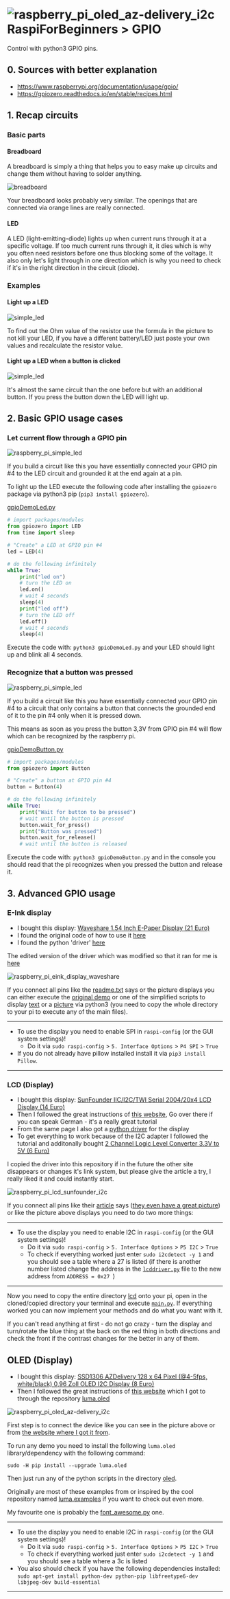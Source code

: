 # ![raspberry_pi_oled_az-delivery_i2c](C:\Users\nikla\Documents\GitHubBeta\RaspiForBeginners\pictures\gpio\raspberry_pi_oled_az-delivery_i2c.JPG)RaspiForBeginners > GPIO

Control with python3 GPIO pins.


## 0. Sources with better explanation

- https://www.raspberrypi.org/documentation/usage/gpio/
- https://gpiozero.readthedocs.io/en/stable/recipes.html

## 1. Recap circuits

### Basic parts

#### Breadboard

A breadboard is simply a thing that helps you to easy make up circuits and change them without having to solder anything.

![breadboard](pictures/gpio/breadboard.svg)

Your breadboard looks probably very similar. The openings that are connected via orange lines are really connected.

#### LED

A LED (light-emitting-diode) lights up when current runs through it at a specific voltage. If too much current runs through it, it dies which is why you often need resistors before one thus blocking some of the voltage. It also only let's light through in one direction which is why you need to check if it's in the right direction in the circuit (diode).

### Examples

#### Light up a LED

![simple_led](pictures/gpio/simple_led.JPG)

To find out the Ohm value of the resistor use the formula in the picture to not kill your LED, if you have a different battery/LED just paste your own values and recalculate the resistor value.

#### Light up a LED when a button is clicked

![simple_led](pictures/gpio/simple_led_button.JPG)

It's almost the same circuit than the one before but with an additional button. If you press the button down the LED will light up.

## 2. Basic GPIO usage cases

### Let current flow through a GPIO pin

![raspberry_pi_simple_led](pictures/gpio/raspberry_pi_simple_led.JPG)

If you build a circuit like this you have essentially connected your GPIO pin #4 to the LED circuit and grounded it at the end again at a pin.

To light up the LED execute the following code after installing the `gpiozero` package via python3 pip (`pip3 install gpiozero`).

[gpioDemoLed.py](scripts/gpio/gpioDemoLed.py)

```python
# import packages/modules
from gpiozero import LED
from time import sleep

# "Create" a LED at GPIO pin #4
led = LED(4)

# do the following infinitely
while True:
    print("led on")
    # turn the LED on
    led.on()
    # wait 4 seconds
    sleep(4)
    print("led off")
    # turn the LED off
    led.off()
    # wait 4 seconds
    sleep(4)
```

Execute the code with: `python3 gpioDemoLed.py` and your LED should light up and blink all 4 seconds.

### Recognize that a button was pressed

![raspberry_pi_simple_led](pictures/gpio/raspberry_pi_simple_button.JPG)

If you build a circuit like this you have essentially connected your GPIO pin #4 to a circuit that only contains a button that connects the grounded end of it to the pin #4 only when it is pressed down.

This means as soon as you press the button 3,3V from GPIO pin #4 will flow which can be recognized by the raspberry pi.

[gpioDemoButton.py](scripts/gpio/gpioDemoButton.py)

```python
# import packages/modules
from gpiozero import Button

# "Create" a button at GPIO pin #4
button = Button(4)

# do the following infinitely
while True:
    print("Wait for button to be pressed")
    # wait until the button is pressed
    button.wait_for_press()
    print("Button was pressed")
    button.wait_for_release()
    # wait until the button is released
```

Execute the code with: `python3 gpioDemoButton.py` and in the console you should read that the pi recognizes when you pressed the button and release it.

## 3. Advanced GPIO usage

### E-Ink display

- I bought this display: [Waveshare 1.54 Inch E-Paper Display (21 Euro)](https://www.amazon.de/gp/product/B0728BJTZC/ref=oh_aui_detailpage_o01_s00?ie=UTF8&psc=1)
- I found the original code of how to use it [here](https://www.waveshare.com/wiki/1.54inch_e-Paper_Module)
- I found the python 'driver' [here](https://www.waveshare.com/wiki/File:1.54inch_e-Paper_Module_code.7z)

The edited version of the driver which was modified so that it ran for me is [here](scripts/gpio/e-Ink)

![raspberry_pi_eink_display_waveshare](pictures/gpio/raspberry_pi_eink_display_waveshare.JPG)

If you connect all pins like the [readme.txt](scripts/gpio/e-Ink/readme.txt) says or the picture displays you can either execute the [original demo](scripts/gpio/e-Ink/main.py) or one of the simplified scripts to display [text](scripts/gpio/e-Ink/custom_main_text.py) or a [picture](scripts/gpio/e-Ink/custom_main_picture.py) via python3 (you need to copy the whole directory to your pi to execute any of the main files).

---

- To use the display you need to enable SPI in `raspi-config` (or the GUI system settings)!
  - Do it via `sudo raspi-config` > `5. Interface Options` > `P4 SPI` > `True`
- If you do not already have pillow installed install it via `pip3 install Pillow`.

---

### LCD (Display)

- I bought this display: [SunFounder IIC/I2C/TWI Serial 2004/20x4 LCD Display (14 Euro)](https://www.amazon.de/gp/product/B01GPUMP9C/ref=oh_aui_detailpage_o01_s01?ie=UTF8&psc=1)
- Then I followed the great instructions of [this website](https://tutorials-raspberrypi.de/hd44780-lcd-display-per-i2c-mit-dem-raspberry-pi-ansteuern/), Go over there if you can speak German - it's a really great tutorial
- From the same page I also got a [python driver](http://tutorials-raspberrypi.de/wp-content/uploads/scripts/hd44780_i2c.zip) for the display
- To get everything to work because of the I2C adapter I followed the tutorial and additonally bought [2 Channel Logic Level Converter 3.3V to 5V (6 Euro)](https://www.amazon.de/gp/product/B06Y3FNGJF/ref=od_aui_detailpages00?ie=UTF8&psc=1) 

I copied the driver into this repository if in the future the other site disappears or changes it's link system, but please give the article a try, I really liked it and could instantly start.

![raspberry_pi_lcd_sunfounder_i2c](pictures/gpio/raspberry_pi_lcd_sunfounder_i2c.JPG)

If you connect all pins like their [article](https://tutorials-raspberrypi.de/hd44780-lcd-display-per-i2c-mit-dem-raspberry-pi-ansteuern/) says ([they even have a great picture](https://tutorials-raspberrypi.de/wp-content/uploads/hd44780-i2c-display_Steckplatine-600x365.png)) or like the picture above displays you need to do two more things:

---

- To use the display you need to enable I2C in `raspi-config` (or the GUI system settings)!
  - Do it via `sudo raspi-config` > `5. Interface Options` > `P5 I2C` > `True`
  - To check if everything worked just enter `sudo i2cdetect -y 1` and you should see a table where a 27 is listed (if there is another number listed change the address in the [`lcddriver.py`](scripts/gpio/lcd/lcddriver.py) file to the new address from `ADDRESS = 0x27 `)

---

Now you need to copy the entire directory [lcd](scripts/gpio/lcd) onto your pi, open in the cloned/copied directory your terminal and execute [`main.py`](scripts/gpio/lcd/main.py). If everything worked you can now implement your methods and do what you want with it.

If you can't read anything at first - do not go crazy - turn the display and turn/rotate the blue thing at the back on the red thing in both directions and check the front if the contrast changes for the better in any of them.

## OLED (Display)

- I bought this display: [SSD1306 AZDelivery 128 x 64 Pixel (@4-5fps, white/black) 0,96 Zoll OLED I2C Display (8 Euro)](https://www.amazon.de/gp/product/B01L9GC470/ref=oh_aui_detailpage_o00_s00?ie=UTF8&psc=1)
- Then I followed the great instructions of [this website](https://luma-oled.readthedocs.io/en/latest/hardware.html) which I got to through the repository [luma.oled](https://github.com/rm-hull/luma.oled) 

![raspberry_pi_oled_az-delivery_i2c](pictures/gpio/raspberry_pi_oled_az-delivery_i2c.JPG)

First step is to connect the device like  you can see in the picture above or from [the website where I got it from](https://luma-oled.readthedocs.io/en/latest/hardware.html).

To run any demo you need to install the following `luma.oled` library/dependency with the following command:

```
sudo -H pip install --upgrade luma.oled
```

Then just run any of the python scripts in the directory [oled](scripts/gpio/oled).

Originally are most of these examples from or inspired by the cool repository named [luma.examples](https://github.com/rm-hull/luma.examples/tree/master/examples) if you want to check out even more.

My favourite one is probably the [font_awesome.py](scripts/gpio/oled/font_awesome.py) one.

---

- To use the display you need to enable I2C in `raspi-config` (or the GUI system settings)!
  - Do it via `sudo raspi-config` > `5. Interface Options` > `P5 I2C` > `True`
  - To check if everything worked just enter `sudo i2cdetect -y 1` and you should see a table where a 3c is listed
- You also should check if you have the following dependencies installed:
   `sudo apt-get install python-dev python-pip libfreetype6-dev libjpeg-dev build-essential`

---
